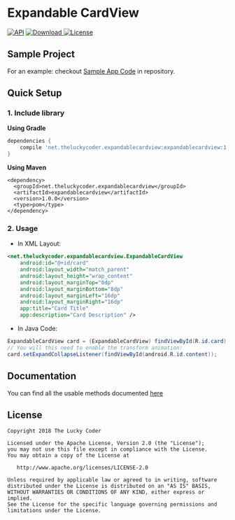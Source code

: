 # Expandable CardView
[![API](https://img.shields.io/badge/API-15%2B-brightgreen.svg?style=flat)](https://android-arsenal.com/api?level=15)
[![Download](https://api.bintray.com/packages/theluckycoder/expandablecardview/expandable-cardview/images/download.svg) ](https://bintray.com/theluckycoder/expandablecardview/expandable-cardview/_latestVersion)
[![License](https://img.shields.io/badge/license-Apache%202.0-blue.svg)](https://github.com/vipulasri/Timeline-View/blob/master/LICENSE)

## Sample Project

For an example: checkout [Sample App Code](https://github.com/TheLuckyCoder/Expandable-Card-View/tree/master/sample/src/main) in repository.

## Quick Setup

### 1. Include library

**Using Gradle**

```gradle
dependencies {
    compile 'net.theluckycoder.expandablecardview:expandablecardview:1.0.0'
}
```

**Using Maven**

```maven
<dependency>
  <groupId>net.theluckycoder.expandablecardview</groupId>
  <artifactId>expandablecardview</artifactId>
  <version>1.0.0</version>
  <type>pom</type>
</dependency>
```

### 2. Usage
 * In XML Layout:
```xml
<net.theluckycoder.expandablecardview.ExpandableCardView
    android:id="@+id/card"
    android:layout_width="match_parent"
    android:layout_height="wrap_content"
    android:layout_marginTop="8dp"
    android:layout_marginBottom="8dp"
    android:layout_marginLeft="16dp"
    android:layout_marginRight="16dp"
    app:title="Card Title"
    app:description="Card Description" />
```

* In Java Code:
```java
ExpandableCardView card = (ExpandableCardView) findViewById(R.id.card);
// You will this need to enable the transform animation:
card.setExpandCollapseListener(findViewById(android.R.id.content));
```

## Documentation
You can find all the usable methods documented [here](https://github.com/TheLuckyCoder/Expandable-Card-View/blob/master/library/src/main/java/net/theluckycoder/expandablecardview/ExpandableCardView.kt)

## License

```
Copyright 2018 The Lucky Coder

Licensed under the Apache License, Version 2.0 (the "License");
you may not use this file except in compliance with the License.
You may obtain a copy of the License at

   http://www.apache.org/licenses/LICENSE-2.0

Unless required by applicable law or agreed to in writing, software
distributed under the License is distributed on an "AS IS" BASIS,
WITHOUT WARRANTIES OR CONDITIONS OF ANY KIND, either express or implied.
See the License for the specific language governing permissions and
limitations under the License.
```
